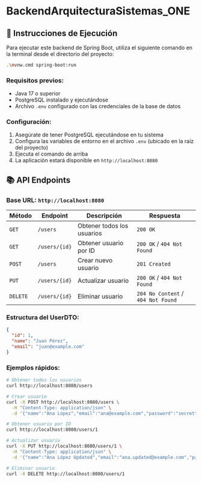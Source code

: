 # BackendArquitecturaSistemas_ONE

## 🚀 Instrucciones de Ejecución

Para ejecutar este backend de Spring Boot, utiliza el siguiente comando en la terminal desde el directorio del proyecto:

```bash
.\mvnw.cmd spring-boot:run
```

### Requisitos previos:
- Java 17 o superior
- PostgreSQL instalado y ejecutándose
- Archivo `.env` configurado con las credenciales de la base de datos

### Configuración:
1. Asegúrate de tener PostgreSQL ejecutándose en tu sistema
2. Configura las variables de entorno en el archivo `.env` (ubicado en la raíz del proyecto)
3. Ejecuta el comando de arriba
4. La aplicación estará disponible en `http://localhost:8080`

## 📚 API Endpoints

### Base URL: `http://localhost:8080`

| Método | Endpoint | Descripción | Respuesta |
|--------|----------|-------------|-----------|
| `GET` | `/users` | Obtener todos los usuarios | `200 OK` |
| `GET` | `/users/{id}` | Obtener usuario por ID | `200 OK` / `404 Not Found` |
| `POST` | `/users` | Crear nuevo usuario | `201 Created` |
| `PUT` | `/users/{id}` | Actualizar usuario | `200 OK` / `404 Not Found` |
| `DELETE` | `/users/{id}` | Eliminar usuario | `204 No Content` / `404 Not Found` |

### Estructura del UserDTO:
```json
{
  "id": 1,
  "name": "Juan Pérez",
  "email": "juan@example.com"
}
```

### Ejemplos rápidos:
```bash
# Obtener todos los usuarios
curl http://localhost:8080/users

# Crear usuario
curl -X POST http://localhost:8080/users \
  -H "Content-Type: application/json" \
  -d '{"name":"Ana López","email":"ana@example.com","password":"secret"}'

# Obtener usuario por ID
curl http://localhost:8080/users/1

# Actualizar usuario
curl -X PUT http://localhost:8080/users/1 \
  -H "Content-Type: application/json" \
  -d '{"name":"Ana López Updated","email":"ana.updated@example.com","password":"secret.update"}'

# Eliminar usuario
curl -X DELETE http://localhost:8080/users/1
```
